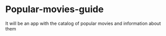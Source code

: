 # Popular-movies-guide
It will be an app with the catalog of popular movies and information about them
